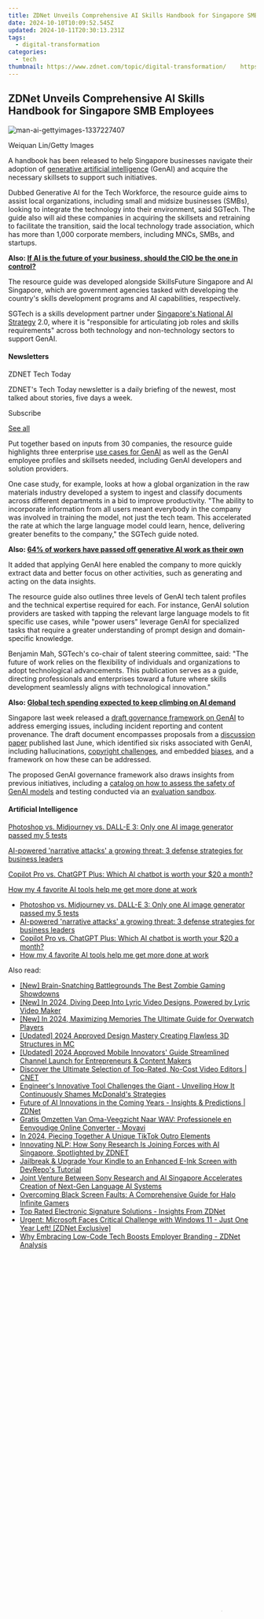 ```yaml
---
title: ZDNet Unveils Comprehensive AI Skills Handbook for Singapore SMB Employees
date: 2024-10-10T10:09:52.545Z
updated: 2024-10-11T20:30:13.231Z
tags:
  - digital-transformation
categories:
  - tech
thumbnail: https://www.zdnet.com/topic/digital-transformation/    https://www.zdnet.com/a/img/resize/fa1db77f50d15378b00fcafa41fb8cf76b0c5ca2/2024/01/24/889072e1-a2de-4cf1-a10c-8100af0d4b43/man-ai-gettyimages-1337227407.jpg?width=170&height=128&fit=crop&auto=webp
---
```


## ZDNet Unveils Comprehensive AI Skills Handbook for Singapore SMB Employees

![man-ai-gettyimages-1337227407](https://www.zdnet.com/a/img/resize/b90310f4bac89f70220d49067a1aa11e28bba10f/2024/01/24/889072e1-a2de-4cf1-a10c-8100af0d4b43/man-ai-gettyimages-1337227407.jpg?auto=webp&width=1280)

Weiquan Lin/Getty Images

A handbook has been released to help Singapore businesses navigate their adoption of [generative artificial intelligence](https://www.zdnet.com/article/what-is-generative-ai-and-why-is-it-so-popular-heres-everything-you-need-to-know/) (GenAI) and acquire the necessary skillsets to support such initiatives. 

Dubbed Generative AI for the Tech Workforce, the resource guide aims to assist local organizations, including small and midsize businesses (SMBs), looking to integrate the technology into their environment, said SGTech. The guide also will aid these companies in acquiring the skillsets and retraining to facilitate the transition, said the local technology trade association, which has more than 1,000 corporate members, including MNCs, SMBs, and startups. 

**Also: [If AI is the future of your business, should the CIO be the one in control?](https://www.zdnet.com/article/if-ai-is-the-future-of-your-business-should-the-cio-be-in-control/)**

The resource guide was developed alongside SkillsFuture Singapore and AI Singapore, which are government agencies tasked with developing the country's skills development programs and AI capabilities, respectively. 

SGTech is a skills development partner under [Singapore's National AI Strategy](https://www.zdnet.com/article/singapore-wants-widespread-ai-use-in-smart-nation-drive/) 2.0, where it is "responsible for articulating job roles and skills requirements" across both technology and non-technology sectors to support GenAI.

#### Newsletters

ZDNET Tech Today

ZDNET's Tech Today newsletter is a daily briefing of the newest, most talked about stories, five days a week.

 Subscribe

[See all](https://www.zdnet.com/newsletters/)

Put together based on inputs from 30 companies, the resource guide highlights three enterprise [use cases for GenAI](https://www.zdnet.com/article/singapore-looks-for-generative-ai-use-cases-with-sandbox-options/) as well as the GenAI employee profiles and skillsets needed, including GenAI developers and solution providers. 

One case study, for example, looks at how a global organization in the raw materials industry developed a system to ingest and classify documents across different departments in a bid to improve productivity. "The ability to incorporate information from all users meant everybody in the company was involved in training the model, not just the tech team. This accelerated the rate at which the large language model could learn, hence, delivering greater benefits to the company," the SGTech guide noted. 

**Also: [64% of workers have passed off generative AI work as their own](https://www.zdnet.com/article/64-of-workers-have-passed-off-generative-ai-work-as-their-own/)**

It added that applying GenAI here enabled the company to more quickly extract data and better focus on other activities, such as generating and acting on the data insights. 

The resource guide also outlines three levels of GenAI tech talent profiles and the technical expertise required for each. For instance, GenAI solution providers are tasked with tapping the relevant large language models to fit specific use cases, while "power users" leverage GenAI for specialized tasks that require a greater understanding of prompt design and domain-specific knowledge.

Benjamin Mah, SGTech's co-chair of talent steering committee, said: "The future of work relies on the flexibility of individuals and organizations to adopt technological advancements. This publication serves as a guide, directing professionals and enterprises toward a future where skills development seamlessly aligns with technological innovation."

**Also: [Global tech spending expected to keep climbing on AI demand](https://www.zdnet.com/article/global-tech-spending-expected-to-keep-climbing-on-ai-demand/)**

Singapore last week released a [draft governance framework on GenAI](https://www.zdnet.com/article/singapore-seeks-expanded-governance-framework-for-generative-ai/) to address emerging issues, including incident reporting and content provenance. The draft document encompasses proposals from a [discussion paper](https://www.zdnet.com/article/singapore-identifies-six-generative-ai-risks-sets-up-foundation-to-guide-adoption/) published last June, which identified six risks associated with GenAI, including hallucinations, [copyright challenges](https://www.zdnet.com/article/generative-ai-brings-new-risks-to-everyone-heres-how-you-can-stay-safe/), and embedded [biases](https://www.zdnet.com/article/singapore-must-take-caution-with-ai-use-review-approach-to-public-trust/), and a framework on how these can be addressed. 

The proposed GenAI governance framework also draws insights from previous initiatives, including a [catalog on how to assess the safety of GenAI models](https://www.zdnet.com/article/global-players-look-to-create-baseline-to-evaluate-generative-ai-applications/) and testing conducted via an [evaluation sandbox](https://www.zdnet.com/article/singapore-looks-for-generative-ai-use-cases-with-sandbox-options/).

#### Artificial Intelligence

[Photoshop vs. Midjourney vs. DALL-E 3: Only one AI image generator passed my 5 tests](https://www.zdnet.com/article/is-photoshops-new-text-to-image-as-good-as-midjourney-and-dall-e-we-test-it-and-see/ "Photoshop vs. Midjourney vs. DALL-E 3: Only one AI image generator passed my 5 tests")

[AI-powered 'narrative attacks' a growing threat: 3 defense strategies for business leaders](https://www.zdnet.com/article/ai-powered-narrative-attacks-a-growing-threat-3-defense-strategies-for-business-leaders/ "AI-powered 'narrative attacks' a growing threat: 3 defense strategies for business leaders")

[Copilot Pro vs. ChatGPT Plus: Which AI chatbot is worth your $20 a month?](https://www.zdnet.com/article/copilot-pro-vs-chatgpt-plus-which-is-ai-chatbot-is-worth-your-20-a-month/ "Copilot Pro vs. ChatGPT Plus: Which AI chatbot is worth your $20 a month?")

[How my 4 favorite AI tools help me get more done at work](https://www.zdnet.com/article/how-my-4-favorite-ai-tools-help-me-get-more-done-at-work/ "How my 4 favorite AI tools help me get more done at work")

* [Photoshop vs. Midjourney vs. DALL-E 3: Only one AI image generator passed my 5 tests](https://www.zdnet.com/article/is-photoshops-new-text-to-image-as-good-as-midjourney-and-dall-e-we-test-it-and-see/ "Photoshop vs. Midjourney vs. DALL-E 3: Only one AI image generator passed my 5 tests")
* [AI-powered 'narrative attacks' a growing threat: 3 defense strategies for business leaders](https://www.zdnet.com/article/ai-powered-narrative-attacks-a-growing-threat-3-defense-strategies-for-business-leaders/ "AI-powered 'narrative attacks' a growing threat: 3 defense strategies for business leaders")
* [Copilot Pro vs. ChatGPT Plus: Which AI chatbot is worth your $20 a month?](https://www.zdnet.com/article/copilot-pro-vs-chatgpt-plus-which-is-ai-chatbot-is-worth-your-20-a-month/ "Copilot Pro vs. ChatGPT Plus: Which AI chatbot is worth your $20 a month?")
* [How my 4 favorite AI tools help me get more done at work](https://www.zdnet.com/article/how-my-4-favorite-ai-tools-help-me-get-more-done-at-work/ "How my 4 favorite AI tools help me get more done at work")

<ins class="adsbygoogle"
     style="display:block"
     data-ad-format="autorelaxed"
     data-ad-client="ca-pub-7571918770474297"
     data-ad-slot="1223367746"></ins>

<ins class="adsbygoogle"
     style="display:block"
     data-ad-client="ca-pub-7571918770474297"
     data-ad-slot="8358498916"
     data-ad-format="auto"
     data-full-width-responsive="true"></ins>

<span class="atpl-alsoreadstyle">Also read:</span>
<div><ul>
<li><a href="https://remote-screen-capture.techidaily.com/new-brain-snatching-battlegrounds-the-best-zombie-gaming-showdowns/"><u>[New] Brain-Snatching Battlegrounds The Best Zombie Gaming Showdowns</u></a></li>
<li><a href="https://facebook-record-videos.techidaily.com/new-in-2024-diving-deep-into-lyric-video-designs-powered-by-lyric-video-maker/"><u>[New] In 2024, Diving Deep Into Lyric Video Designs, Powered by Lyric Video Maker</u></a></li>
<li><a href="https://screen-mirroring-recording.techidaily.com/new-in-2024-maximizing-memories-the-ultimate-guide-for-overwatch-players/"><u>[New] In 2024, Maximizing Memories The Ultimate Guide for Overwatch Players</u></a></li>
<li><a href="https://screen-recording.techidaily.com/updated-2024-approved-design-mastery-creating-flawless-3d-structures-in-mc/"><u>[Updated] 2024 Approved Design Mastery Creating Flawless 3D Structures in MC</u></a></li>
<li><a href="https://youtube-lab.techidaily.com/ed-2024-approved-mobile-innovators-guide-streamlined-channel-launch-for-entrepreneurs-and-content-makers/"><u>[Updated] 2024 Approved Mobile Innovators' Guide Streamlined Channel Launch for Entrepreneurs & Content Makers</u></a></li>
<li><a href="https://app-tips.techidaily.com/discover-the-ultimate-selection-of-top-rated-no-cost-video-editors-cnet/"><u>Discover the Ultimate Selection of Top-Rated, No-Cost Video Editors | CNET</u></a></li>
<li><a href="https://app-tips.techidaily.com/engineers-innovative-tool-challenges-the-giant-unveiling-how-it-continuously-shames-mcdonalds-strategies/"><u>Engineer's Innovative Tool Challenges the Giant - Unveiling How It Continuously Shames McDonald's Strategies</u></a></li>
<li><a href="https://app-tips.techidaily.com/future-of-ai-innovations-in-the-coming-years-insights-and-predictions-zdnet/"><u>Future of AI Innovations in the Coming Years - Insights & Predictions | ZDNet</u></a></li>
<li><a href="https://techtrends.techidaily.com/gratis-omzetten-van-oma-veegzicht-naar-wav-professionele-en-eenvoudige-online-converter-movavi/"><u>Gratis Omzetten Van Oma-Veegzicht Naar WAV: Professionele en Eenvoudige Online Converter - Movavi</u></a></li>
<li><a href="https://tiktok-video-recordings.techidaily.com/in-2024-piecing-together-a-unique-tiktok-outro-elements/"><u>In 2024, Piecing Together A Unique TikTok Outro Elements</u></a></li>
<li><a href="https://app-tips.techidaily.com/innovating-nlp-how-sony-research-is-joining-forces-with-ai-singapore-spotlighted-by-zdnet/"><u>Innovating NLP: How Sony Research Is Joining Forces with AI Singapore, Spotlighted by ZDNET</u></a></li>
<li><a href="https://hardware-tips.techidaily.com/jailbreak-and-upgrade-your-kindle-to-an-enhanced-e-ink-screen-with-devrepos-tutorial/"><u>Jailbreak & Upgrade Your Kindle to an Enhanced E-Ink Screen with DevRepo's Tutorial</u></a></li>
<li><a href="https://app-tips.techidaily.com/joint-venture-between-sony-research-and-ai-singapore-accelerates-creation-of-next-gen-language-ai-systems/"><u>Joint Venture Between Sony Research and AI Singapore Accelerates Creation of Next-Gen Language AI Systems</u></a></li>
<li><a href="https://win-solutions.techidaily.com/overcoming-black-screen-faults-a-comprehensive-guide-for-halo-infinite-gamers/"><u>Overcoming Black Screen Faults: A Comprehensive Guide for Halo Infinite Gamers</u></a></li>
<li><a href="https://app-tips.techidaily.com/top-rated-electronic-signature-solutions-insights-from-zdnet/"><u>Top Rated Electronic Signature Solutions - Insights From ZDNet</u></a></li>
<li><a href="https://app-tips.techidaily.com/urgent-microsoft-faces-critical-challenge-with-windows-11-just-one-year-left-zdnet-exclusive/"><u>Urgent: Microsoft Faces Critical Challenge with Windows 11 - Just One Year Left! [ZDNet Exclusive]</u></a></li>
<li><a href="https://app-tips.techidaily.com/why-embracing-low-code-tech-boosts-employer-branding-zdnet-analysis/"><u>Why Embracing Low-Code Tech Boosts Employer Branding - ZDNet Analysis</u></a></li>
</ul></div>

<!-- affiliate ads begin -->
<span id="1424533">
					<video width="864" height="1536" style="cursor:pointer"
           poster="//a.impactradius-go.com/display-clicktoplayimage/1424533.png"
           onclick="if(!this.playClicked){this.play();this.setAttribute('controls',true);this.playClicked=true;}">
	   <source src="//a.impactradius-go.com/display-ad/16446-1424533">
	   <img src="//a.impactradius-go.com/display-clicktoplayimage/1424533.png" style="border: none; height: 100%; width: 100%; object-fit: contain">
	</video>
	<div style="width:540px;text-align:center"><a href="javascript:window.open(decodeURIComponent('https%3A%2F%2Flaganoo.pxf.io%2Fc%2F5597632%2F1424533%2F16446'), '_blank');void(0);">Click here</a></div>
</span>
<img height="0" width="0" src="https://imp.pxf.io/i/5597632/1424533/16446" style="position:absolute;visibility:hidden;" border="0" />
<!-- affiliate ads end -->


